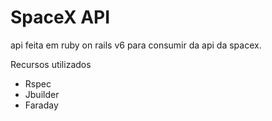 <h1>SpaceX API</h1>

<p>api feita em ruby on rails v6 para consumir da api da spacex.</p>

<p>Recursos utilizados</p>

<ul>
  <li>Rspec</li>
  <li>Jbuilder</li>
  <li>Faraday</li>
</ul>

